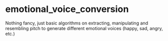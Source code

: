 # emotional_voice_conversion
Nothing fancy, just basic algorithms on extracting, manipulating and resembling pitch to generate different emotional voices (happy, sad, angry, etc.)
